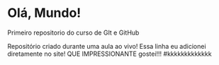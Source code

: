 # Olá, Mundo!
 Primeiro repositorio do curso de GIt e GitHub

Repositório criado durante uma aula ao vivo!
Essa linha eu adicionei diretamente no site! QUE IMPRESSIONANTE gostei!!!
#kkkkkkkkkkkkk
